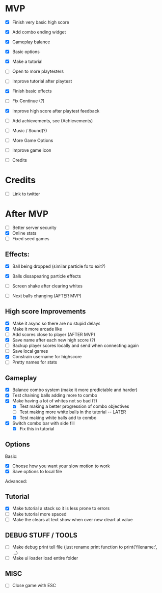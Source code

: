 MVP
====
- [x] Finish very basic high score
- [x] Add combo ending widget
- [x] Gameplay balance
- [x] Basic options
- [x] Make a tutorial

- [ ] Open to more playtesters

- [ ] Improve tutorial after playtest
- [x] Finish basic effects
- [ ] Fix Continue (?)
- [x] Improve high score after playtest feedback
- [ ] Add achievements, see (Achievements)
- [ ] Music / Sound(?)
- [ ] More Game Options
- [ ] Improve game icon
- [ ] Credits

Credits
=======
- [ ] Link to twitter

After MVP
=========
- [ ] Better server security
- [x] Online stats
- [ ] Fixed seed games

Effects:
--------
- [x] Ball being dropped (similar particle fx to exit?)
- [x] Balls dissapearing particle effects
- [ ] Screen shake after clearing whites
- [ ] Next balls changing (AFTER MVP)


High score Improvements
-----------------------
- [x] Make it async so there are no stupid delays
- [x] Make it more arcade like
- [ ] Add scores close to player (AFTER MVP)
- [x] Save name after each new high score (?)
- [ ] Backup player scores locally and send when connecting again
- [ ] Save local games
- [x] Constrain username for highscore
- [ ] Pretty names for stats

Gameplay
--------
- [x] Balance combo system (make it more predictable and harder)
- [x] Test chaining balls adding more to combo
- [x] Make having a lot of whites not so bad (?)
  - [x] Test making a better progression of combo objectives
  - [ ] Test making more white balls in the tutorial -- LATER
  - [x] Test making white balls add to combo
- [x] Switch combo bar with side fill
  - [x] Fix this in tutorial

Options
-------
Basic:
- [x] Choose how you want your slow motion to work
- [x] Save options to local file

Advanced:

Tutorial
--------
- [x] Make tutorial a stack so it is less prone to errors
- [ ] Make tutorial more spaced
- [ ] Make the clears at text show when over new cleart at value

DEBUG STUFF / TOOLS
-------------------
- [ ] Make debug print tell file (just rename print function to print('filename:', ...)
- [ ] Make ui loader load entire folder

MISC
----
- [ ] Close game with ESC

